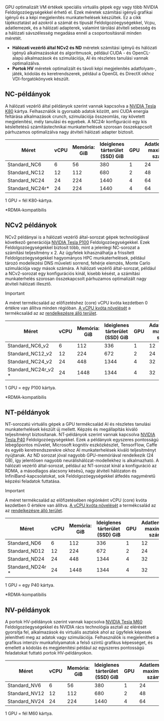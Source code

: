 
GPU optimalizált VM értékek speciális virtuális gépek egy vagy több NVIDIA Feldolgozóegységekkel érhető el. Ezek méretek számítási igényű grafikai igényű és a képi megjelenítés munkaterhelések készültek. Ez a cikk tájékoztatást ad azokról a számát és típusát Feldolgozóegységekkel, Vcpu, adatlemezek, és a hálózati adapterek, valamint tárolási átviteli sebesség és a hálózati sávszélesség megadása ennél a csoportosításnál minden méretét. 

* **Hálózati vezérlő által NCv2 és ND** méretek számítási igényű és hálózati igényű alkalmazásokat és algoritmusok, például CUDA - és OpenCL-alapú alkalmazások és szimulációja, AI és részletes tanulási vannak optimalizálva. 
* **Portok HV** méretek optimalizált és távoli képi megjelenítés adatfolyam-, játék, kódolás és keretrendszerek, például a OpenGL és DirectX okhoz VDI-forgatókönyvek készült.  


## <a name="nc-instances"></a>NC-példányok

A hálózati vezérlő által példányok szerint vannak kapcsolva a [NVIDIA Tesla K80](http://images.nvidia.com/content/pdf/kepler/Tesla-K80-BoardSpec-07317-001-v05.pdf) kártya. Felhasználók is gyorsabb adatok között, ami CUDA energia feltárása alkalmazások crunch, szimulációja összeomlás, ray követett megjelenítési, mély tanulási és egyebek. A NC24r konfiguráció egy kis késleltetésű számítástechnikai munkaterhelések szorosan összekapcsolt párhuzamos optimalizálva nagy átviteli hálózati adapter biztosít.


| Méret | vCPU | Memória: GiB | Ideiglenes tárterület (SSD) GiB | GPU | Adatlemezek maximális száma |
| --- | --- | --- | --- | --- | --- |
| Standard_NC6 |6 |56 | 380 | 1 | 24 |
| Standard_NC12 |12 |112 | 680 | 2 | 48 |
| Standard_NC24 |24 |224 | 1440 | 4 | 64 |
| Standard_NC24r* |24 |224 | 1440 | 4 | 64 |

1 GPU = fél K80-kártya.

*RDMA-kompatibilis

## <a name="ncv2-instances"></a>NCv2 példányok

NCv2 példányai is a hálózati vezérlő által-sorozat gépek technológiával következő generációja [NVIDIA Tesla P100](http://images.nvidia.com/content/tesla/pdf/nvidia-tesla-p100-datasheet.pdf) Feldolgozóegységekkel. Ezek Feldolgozóegységekkel biztosít több, mint a jelenlegi NC-sorozat a számítási teljesítmény x 2. Az ügyfelek kihasználhatja a frissített Feldolgozóegységekkel hagyományos HPC munkaterhelések, például tározó modellezési DNS műveleti sorrend, fehérje elemzés, Monte Carlo szimulációja vagy mások számára. A hálózati vezérlő által-sorozat, például a NCv2-sorozat egy konfigurációs kínál, kisebb késést, a számítási munkaterhelés szorosan összekapcsolt párhuzamos optimalizált nagy átviteli hálózati illesztő.

> [!IMPORTANT]
> A méret termékcsalád az előfizetéshez (core) vCPU kvóta kezdetben 0 értékre van állítva minden régióban. [A vCPU kvóta növelését](../articles/azure-supportability/resource-manager-core-quotas-request.md) a termékcsalád az az [rendelkezésre álló terület](https://azure.microsoft.com/regions/services/).
>

| Méret | vCPU | Memória: GiB | Ideiglenes tárterület (SSD) GiB | GPU | Adatlemezek maximális száma |
| --- | --- | --- | --- | --- | --- |
| Standard_NC6_v2 |6 |112 | 336 | 1 | 12 |
| Standard_NC12_v2 |12 |224 | 672 | 2 | 24 |
| Standard_NC24_v2 |24 |448 | 1344 | 4 | 32 |
| Standard_NC24r_v2 * |24 |1448 | 1344 | 4 | 32 |

1 GPU = egy P100 kártya.

*RDMA-kompatibilis

## <a name="nd-instances"></a>NT-példányok

NT-sorozatú virtuális gépek a GPU termékcsalád AI és részletes tanulási munkaterhelések készült új mellett. Képzés és megállapítás kiváló teljesítményt biztosítanak. NT-példányok szerint vannak kapcsolva [NVIDIA Tesla P40](http://images.nvidia.com/content/pdf/tesla/184427-Tesla-P40-Datasheet-NV-Final-Letter-Web.pdf) Feldolgozóegységekkel. Ezek a példányok egyszeres pontosságú lebegőpontos művelet, Microsoft kognitív eszközkészlet, TensorFlow, Caffe és egyéb keretrendszerekre okhoz AI munkaterhelések kiváló teljesítményt nyújtanak. Az ND sorozat jóval nagyobb GPU-memóriával rendelkezik (24 GB), így jelentősen nagyobb neurálishálózat-modellekhez is alkalmazható. A hálózati vezérlő által-sorozat, például az NT-sorozat kínál a konfiguráció az RDMA, a másodlagos alacsony késésű, nagy átviteli hálózaton és InfiniBand-kapcsolatokat, sok Feldolgozóegységekkel átfedés nagyméretű képzési feladatok futtatása.

> [!IMPORTANT]
> A méret termékcsalád az előfizetésében régiónként vCPU (core) kvóta kezdetben 0 értékre van állítva. [A vCPU kvóta növelését](../articles/azure-supportability/resource-manager-core-quotas-request.md) a termékcsalád az az [rendelkezésre álló terület](https://azure.microsoft.com/regions/services/).
>

| Méret | vCPU | Memória: GiB | Ideiglenes tárterület (SSD) GiB | GPU | Adatlemezek maximális száma |
| --- | --- | --- | --- | --- | --- |
| Standard_ND6 |6 |112 | 336 | 1 | 12 |
| Standard_ND12 |12 |224 | 672 | 2 | 24 |
| Standard_ND24 |24 |448 | 1344 | 4 | 32 |
| Standard_ND24r * |24 |1448 | 1344 | 4 | 32 |

1 GPU = egy P40 kártya.

*RDMA-kompatibilis

## <a name="nv-instances"></a>NV-példányok



A portok HV-példányok szerint vannak kapcsolva [NVIDIA Tesla M60 ](http://images.nvidia.com/content/tesla/pdf/188417-Tesla-M60-DS-A4-fnl-Web.pdf) Feldolgozóegységekkel és NVIDIA rács technológia asztali az elérését gyorsítja fel, alkalmazások és virtuális asztalok ahol az ügyfelek képesek jelenítheti meg az adatok vagy szimulációja. Felhasználók is megjelenítheti a grafikus intenzív munkafolyamatok a felső szintű grafikus képességet, és emellett a kódolás és megjelenítési például az egyszeres pontosságú feladatokat futtató portok HV-példányokon. 

| Méret | vCPU | Memória: GiB | Ideiglenes tárterület (SSD) GiB | GPU | Adatlemezek maximális száma |
| --- | --- | --- | --- | --- | --- |
| Standard_NV6 |6 |56 |380 | 1 | 24 |
| Standard_NV12 |12 |112 |680 | 2 | 48 |
| Standard_NV24 |24 |224 |1440 | 4 | 64 |

1 GPU = fél M60 kártya.


